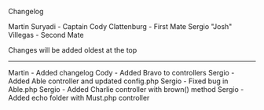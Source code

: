 Changelog

Martin Suryadi - Captain
Cody Clattenburg - First Mate
Sergio "Josh" Villegas - Second Mate

Changes will be added oldest at the top

---------------------------------------

Martin - Added changelog
Cody - Added Bravo to controllers
Sergio - Added Able controller and updated config.php
Sergio - Fixed bug in Able.php
Sergio - Added Charlie controller with brown() method
Sergio - Added echo folder with Must.php controller

